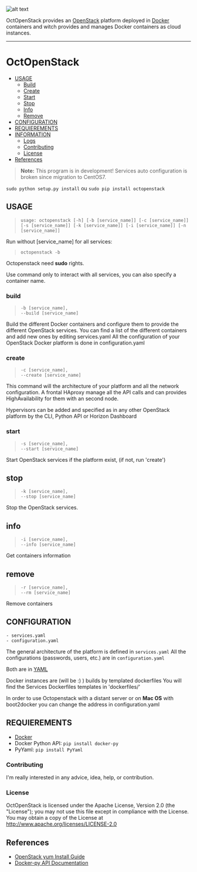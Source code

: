 ![alt text](https://github.com/Epheo/octopenstack/blob/m1s2/documentation/images/octopenstack.png?raw=true "OctOpenStack" )

OctOpenStack provides an [OpenStack](http://openstack.org) platform deployed in [Docker](http://docker.io) containers and witch provides and manages Docker containers as cloud instances.

-------------

OctOpenStack
============

* [USAGE](#usage)
  * [Build](#build)
  * [Create](#create)
  * [Start](#start)
  * [Stop](#stop)
  * [Info](#info)
  * [Remove](#rm)
* [CONFIGURATION](#configuration)
* [REQUIEREMENTS](#requierements)
* [INFORMATION](#information)
  * [Logs](#logs)
  * [Contributing](#contributing)
  * [License](#license)
* [References](#references)

> **Note:** This program is in development! Services auto configuration is broken since migration to CentOS7.


```sudo python setup.py install``` ou ```sudo pip install octopenstack```

USAGE
------
> ```usage: octopenstack [-h] [-b [service_name]] [-c [service_name]] [-s [service_name]] [-k [service_name]] [-i [service_name]] [-n [service_name]]```

Run without [service_name] for all services:
> ```octopenstack -b```

Octopenstack need **sudo** rights.

Use command only to interact with all services, you can also specify a container name.

### build
> ```-b [service_name], ```  
> ```--build [service_name]```

Build the different Docker containers and configure them to provide the different OpenStack services.
You can find a list of the different containers and add new ones by editing services.yaml
All the configuration of your OpenStack Docker platform is done in configuration.yaml

### create
> ```-c [service_name], ```  
> ```--create [service_name]```

This command will the architecture of your platform and all the network configuration.
A frontal HAproxy manage all the API calls and can provides HighAvailability for them with an second node.

Hypervisors can be added and specified as in any other OpenStack platform by the CLI, Python API or Horizon Dashboard


### start
> ```-s [service_name], ```  
> ```--start [service_name]```

Start OpenStack services if the platform exist, (if not, run 'create')


## stop
> ```-k [service_name], ```  
> ```--stop [service_name]```

Stop the OpenStack services.


## info
> ```-i [service_name], ```  
> ```--info [service_name]```

Get containers information

## remove
> ```-r [service_name], ```  
> ```--rm [service_name]```

Remove containers

CONFIGURATION
-------------
	- services.yaml
	- configuration.yaml

The general architecture of the platform is defined in `services.yaml` 
All the configurations (passwords, users, etc.) are in `configuration.yaml`

Both are in [YAML](http://www.yaml.org/)

Docker instances are (will be :) ) builds by templated dockerfiles
You will find the Services Dockerfiles templates in 'dockerfiles/'

In order to use Octopenstack with a distant server or on **Mac OS** with boot2docker you can change the address in configuration.yaml

REQUIEREMENTS
-------------
- [Docker](https://docs.docker.com/installation/archlinux/)
- Docker Python API: `pip install docker-py`
- PyYaml: `pip install PyYaml`

### Contributing
I'm really interested in any advice, idea, help, or contribution.

### License
OctOpenStack is licensed under the Apache License, Version 2.0 (the "License"); you may not use this file except in compliance with the License. You may obtain a copy of the License at http://www.apache.org/licenses/LICENSE-2.0


References
----------
- [OpenStack yum Install Guide](http://docs.openstack.org/icehouse/install-guide/install/yum/content/)
- [Docker-py API Documentation](https://github.com/docker/docker-py/blob/master/README.md)
